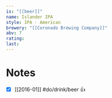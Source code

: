 ```yaml
---
is: "[[beer]]"
name: Islander IPA
style: IPA - American
brewery: "[[Coronado Brewing Company]]"
abv: 7
rating: 
last:
---
```

# Notes
- [x] [[2016-01]] #do/drink/beer 👍
